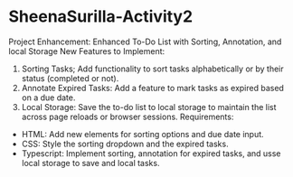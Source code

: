 # SheenaSurilla-Activity2
Project Enhancement: Enhanced To-Do List with Sorting, Annotation, and local Storage
New Features to Implement:
1. Sorting Tasks; Add functionality to sort tasks alphabetically or by their status (completed or not).
2. Annotate Expired Tasks: Add a feature to mark tasks as expired based on a due date.
3. Local Storage: Save the to-do list to local storage to maintain the list across page reloads or browser sessions.
Requirements:
- HTML: Add new elements for sorting options and due date input.
- CSS: Style the sorting dropdown and the expired tasks.
- Typescript: Implement sorting, annotation for expired tasks, and usse local storage to save and local tasks.
  
